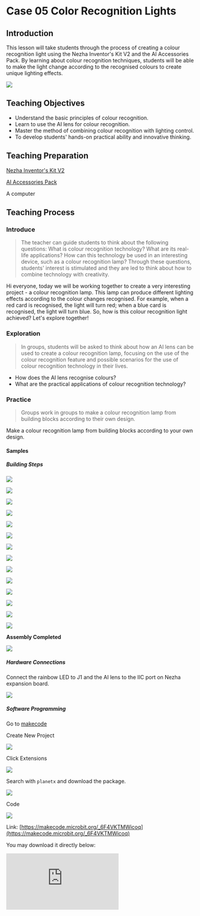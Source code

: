 ﻿---
sidebar_position: 6
---

# Case 05 Color Recognition Lights


## Introduction

This lesson will take students through the process of creating a colour recognition light using the Nezha Inventor's Kit V2 and the AI Accessories Pack. By learning about colour recognition techniques, students will be able to make the light change according to the recognised colours to create unique lighting effects.

![](https://wiki-media-ef.oss-cn-hongkong.aliyuncs.com/i18n/en/docusaurus-plugin-content-docs/current/microbit/building-blocks/nezha-inventors-kit-v2/ai-accessories-pack/images/ai-accessories-pack-case-05-01.png)

## Teaching Objectives

- Understand the basic principles of colour recognition.
- Learn to use the AI lens for colour recognition.
- Master the method of combining colour recognition with lighting control.
- To develop students' hands-on practical ability and innovative thinking.

## Teaching Preparation

[Nezha Inventor's Kit V2](https://www.elecfreaks.com/nezha-inventor-s-kit-v2-for-micro-bit.html)

[AI Accessories Pack](https://www.elecfreaks.com/nezha-inventor-s-kit-v2-for-micro-bit.html)

A computer

## Teaching Process

### Introduce

>The teacher can guide students to think about the following questions: What is colour recognition technology? What are its real-life applications? How can this technology be used in an interesting device, such as a colour recognition lamp? Through these questions, students' interest is stimulated and they are led to think about how to combine technology with creativity.

Hi everyone, today we will be working together to create a very interesting project - a colour recognition lamp. This lamp can produce different lighting effects according to the colour changes recognised. For example, when a red card is recognised, the light will turn red; when a blue card is recognised, the light will turn blue. So, how is this colour recognition light achieved? Let's explore together!

### Exploration

> In groups, students will be asked to think about how an AI lens can be used to create a colour recognition lamp, focusing on the use of the colour recognition feature and possible scenarios for the use of colour recognition technology in their lives.

- How does the AI lens recognise colours?
- What are the practical applications of colour recognition technology?

### Practice

>Groups work in groups to make a colour recognition lamp from building blocks according to their own design.

Make a colour recognition lamp from building blocks according to your own design.

#### Samples

##### Building Steps

![](https://wiki-media-ef.oss-cn-hongkong.aliyuncs.com/i18n/en/docusaurus-plugin-content-docs/current/microbit/building-blocks/nezha-inventors-kit-v2/ai-accessories-pack/images/ai-accessories-pack-step-05-01.png)

![](https://wiki-media-ef.oss-cn-hongkong.aliyuncs.com/i18n/en/docusaurus-plugin-content-docs/current/microbit/building-blocks/nezha-inventors-kit-v2/ai-accessories-pack/images/ai-accessories-pack-step-05-02.png)

![](https://wiki-media-ef.oss-cn-hongkong.aliyuncs.com/i18n/en/docusaurus-plugin-content-docs/current/microbit/building-blocks/nezha-inventors-kit-v2/ai-accessories-pack/images/ai-accessories-pack-step-05-03.png)

![](https://wiki-media-ef.oss-cn-hongkong.aliyuncs.com/i18n/en/docusaurus-plugin-content-docs/current/microbit/building-blocks/nezha-inventors-kit-v2/ai-accessories-pack/images/ai-accessories-pack-step-05-04.png)

![](https://wiki-media-ef.oss-cn-hongkong.aliyuncs.com/i18n/en/docusaurus-plugin-content-docs/current/microbit/building-blocks/nezha-inventors-kit-v2/ai-accessories-pack/images/ai-accessories-pack-step-05-05.png)

![](https://wiki-media-ef.oss-cn-hongkong.aliyuncs.com/i18n/en/docusaurus-plugin-content-docs/current/microbit/building-blocks/nezha-inventors-kit-v2/ai-accessories-pack/images/ai-accessories-pack-step-05-06.png)

![](https://wiki-media-ef.oss-cn-hongkong.aliyuncs.com/i18n/en/docusaurus-plugin-content-docs/current/microbit/building-blocks/nezha-inventors-kit-v2/ai-accessories-pack/images/ai-accessories-pack-step-05-07.png)

![](https://wiki-media-ef.oss-cn-hongkong.aliyuncs.com/i18n/en/docusaurus-plugin-content-docs/current/microbit/building-blocks/nezha-inventors-kit-v2/ai-accessories-pack/images/ai-accessories-pack-step-05-08.png)

![](https://wiki-media-ef.oss-cn-hongkong.aliyuncs.com/i18n/en/docusaurus-plugin-content-docs/current/microbit/building-blocks/nezha-inventors-kit-v2/ai-accessories-pack/images/ai-accessories-pack-step-05-09.png)

![](https://wiki-media-ef.oss-cn-hongkong.aliyuncs.com/i18n/en/docusaurus-plugin-content-docs/current/microbit/building-blocks/nezha-inventors-kit-v2/ai-accessories-pack/images/ai-accessories-pack-step-05-10.png)

![](https://wiki-media-ef.oss-cn-hongkong.aliyuncs.com/i18n/en/docusaurus-plugin-content-docs/current/microbit/building-blocks/nezha-inventors-kit-v2/ai-accessories-pack/images/ai-accessories-pack-step-05-11.png)

![](https://wiki-media-ef.oss-cn-hongkong.aliyuncs.com/i18n/en/docusaurus-plugin-content-docs/current/microbit/building-blocks/nezha-inventors-kit-v2/ai-accessories-pack/images/ai-accessories-pack-step-05-12.png)

![](https://wiki-media-ef.oss-cn-hongkong.aliyuncs.com/i18n/en/docusaurus-plugin-content-docs/current/microbit/building-blocks/nezha-inventors-kit-v2/ai-accessories-pack/images/ai-accessories-pack-step-05-13.png)

![](https://wiki-media-ef.oss-cn-hongkong.aliyuncs.com/i18n/en/docusaurus-plugin-content-docs/current/microbit/building-blocks/nezha-inventors-kit-v2/ai-accessories-pack/images/ai-accessories-pack-step-05-14.png)

**Assembly Completed**

![](https://wiki-media-ef.oss-cn-hongkong.aliyuncs.com/i18n/en/docusaurus-plugin-content-docs/current/microbit/building-blocks/nezha-inventors-kit-v2/ai-accessories-pack/images/ai-accessories-pack-case-05-01.png)

##### Hardware Connections

Connect the rainbow LED to J1 and the AI lens to the IIC port on Nezha expansion board. 

 ![](https://wiki-media-ef.oss-cn-hongkong.aliyuncs.com/i18n/en/docusaurus-plugin-content-docs/current/microbit/building-blocks/nezha-inventors-kit-v2/ai-accessories-pack/images/ai-accessories-pack-case-05-02.png)

##### Software Programming

Go to [makecode](https://makecode.microbit.org/#)

Create New Project

![](https://wiki-media-ef.oss-cn-hongkong.aliyuncs.com/i18n/en/docusaurus-plugin-content-docs/current/microbit/building-blocks/nezha-inventors-kit-v2/ai-accessories-pack/images/ai-accessories-pack-case-01-03.png)

Click Extensions

![](https://wiki-media-ef.oss-cn-hongkong.aliyuncs.com/i18n/en/docusaurus-plugin-content-docs/current/microbit/building-blocks/nezha-inventors-kit-v2/ai-accessories-pack/images/ai-accessories-pack-case-01-04.png)

Search with `planetx` and download the package. 

![](https://wiki-media-ef.oss-cn-hongkong.aliyuncs.com/i18n/en/docusaurus-plugin-content-docs/current/microbit/building-blocks/nezha-inventors-kit-v2/ai-accessories-pack/images/ai-accessories-pack-case-01-07.png)

Code

![](https://wiki-media-ef.oss-cn-hongkong.aliyuncs.com/i18n/en/docusaurus-plugin-content-docs/current/microbit/building-blocks/nezha-inventors-kit-v2/ai-accessories-pack/images/ai-accessories-pack-case-05-08.png)

Link: [https://makecode.microbit.org/_6F4VKTMWicoq](https://makecode.microbit.org/_6F4VKTMWicoq)

You may download it directly below: 

<div
    style={{
        position: 'relative',
        paddingBottom: '60%',
        overflow: 'hidden',
    }}
>
    <iframe
        src="https://makecode.microbit.org/_6F4VKTMWicoq"
        frameborder="0"
        sandbox="allow-popups allow-forms allow-scripts allow-same-origin"
        style={{
            position: 'absolute',
            width: '100%',
            height: '100%',
        }}
    />
</div>


### Teamwork and Presentation

Students are divided into teams to work together on the production and programming of the case.

Students are encouraged to co-operate, communicate and share their experiences with each other.

Each team will have the opportunity to present the cases they have produced to the other teams.

#### Example case effect

Drop a colour card under the lens and the rainbow ring of lights will automatically change colour according to the recognised colour.

![](https://wiki-media-ef.oss-cn-hongkong.aliyuncs.com/i18n/en/docusaurus-plugin-content-docs/current/microbit/building-blocks/nezha-inventors-kit-v2/ai-accessories-pack/images/ai-accessories-pack-case-05.gif)

### Reflection

>Share in groups, so that students in each group can share their production process and insights, summarise the problems and solutions they encountered, and evaluate their strengths and weaknesses. 

### Extended knowledge

*** Fundamentals of Colour Recognition Technology ***

The basic principle of colour recognition technology is based on image processing and computer vision. It captures images through a lens, and then uses algorithms to identify and analyse the colours in the images, so as to achieve the recognition of colour attributes.

Specifically, the colour recognition technique first preprocesses the image, including operations such as image enhancement, denoising and normalisation, to improve the quality and recognition accuracy of the image. Then, by analysing the colour values of each pixel, the RGB (Red, Green and Blue) values of each pixel can be obtained. RGB values are a common way of describing colours, which indicate the brightness of red, green and blue respectively. By calculating and comparing the RGB values, the colour properties of a pixel can be determined.

Some of the commonly used colour recognition methods are threshold based colour recognition, colour based colour recognition and image segmentation based colour recognition. Among them, threshold-based colour recognition is one of the simplest methods, which classifies the colours in an image into different categories by setting different thresholds. Colour based colour recognition is a recognition method based on the distributional features of colours, which achieves colour recognition by statistical and distributional analysis of the colours of each pixel in an image. Whereas, colour recognition based on image segmentation is a segmentation based on colour in the whole image to get the colour attributes of different regions.

*** Practical applications of colour recognition technology in real life ***

Colour recognition technology has a wide range of applications in real life, the following are a few common examples:

Industrial production: In industrial production, colour recognition technology can be used for product quality detection, for example, in the pharmaceutical, food, chemical and other industries, through the colour recognition technology to automate the detection of products to ensure product quality and stability.

Traffic industry: In the traffic industry, colour recognition technology can be used for traffic light identification and traffic congestion detection. For example, by analysing traffic images captured by cameras through colour recognition technology, automatic identification of traffic signals and detection of traffic congestion can be achieved, improving traffic efficiency.

Retail: In the retail industry, colour recognition technology can be used for product identification and sales analysis. For example, by analysing the images of commodities taken by cameras with colour recognition technology, automatic identification of commodities and sales statistics can be achieved, thus improving sales efficiency and management level.

Medical industry: In the medical industry, colour recognition technology can be used for pathological image analysis and disease diagnosis. For example, by analysing pathological images with colour recognition technology, automatic diagnosis of diseases and monitoring of conditions can be achieved, improving medical level and efficiency.

Smart Home: In the smart home, colour recognition technology can be used for intelligent lighting control and environmental monitoring. For example, by identifying and analysing the colour of ambient light through colour recognition technology, automatic adjustment of intelligent lighting and monitoring of ambient temperature and humidity can be achieved, improving living comfort and energy saving.

These examples show that colour recognition technology has a wide range of applications in various fields, bringing convenience and benefits to people's life and work.

